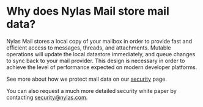 # Why does Nylas Mail store mail data?

Nylas Mail stores a local copy of your mailbox in order to provide fast and efficient access to messages, threads, and attachments. Mutable operations will update the local datastore immediately, and queue changes to sync back to your mail provider. This design is necessary in order to achieve the level of performance expected on modern developer platforms.

See more about how we protect mail data on our [security](https://nylas.com/security) page.

You can also request a much more detailed security white paper by contacting [security@nylas.com](mailto:security@nylas.com).


